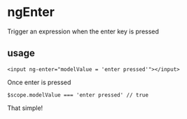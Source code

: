ngEnter
=======

Trigger an expression when the enter key is pressed

usage
-----

```
<input ng-enter="modelValue = 'enter pressed'"></input>
```

Once enter is pressed

```
$scope.modelValue === 'enter pressed' // true
```

That simple!

